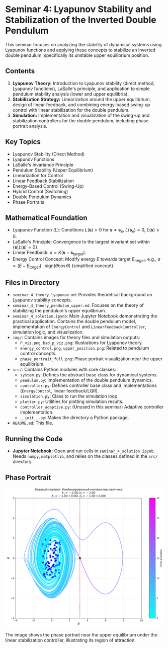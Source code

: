 # Seminar 4: Lyapunov Stability and Stabilization of the Inverted Double Pendulum

This seminar focuses on analyzing the stability of dynamical systems using Lyapunov functions and applying these concepts to stabilize an inverted double pendulum, specifically its unstable upper equilibrium position.

## Contents

1.  **Lyapunov Theory:** Introduction to Lyapunov stability (direct method, Lyapunov functions), LaSalle's principle, and application to simple pendulum stability analysis (lower and upper equilibria).
2.  **Stabilization Strategy:** Linearization around the upper equilibrium, design of linear feedback, and combining energy-based swing-up control with linear stabilization for the double pendulum.
3.  **Simulation:** Implementation and visualization of the swing-up and stabilization controllers for the double pendulum, including phase portrait analysis.

## Key Topics

*   Lyapunov Stability (Direct Method)
*   Lyapunov Functions
*   LaSalle's Invariance Principle
*   Pendulum Stability (Upper Equilibrium)
*   Linearization for Control
*   Linear Feedback Stabilization
*   Energy-Based Control (Swing-Up)
*   Hybrid Control (Switching)
*   Double Pendulum Dynamics
*   Phase Portraits

## Mathematical Foundation

*   Lyapunov Function ($L$): Conditions $L(\mathbf{s}) > 0$ for $\mathbf{s} \neq \mathbf{s}_e$, $L(\mathbf{s}_e) = 0$, $\dot{L}(\mathbf{s}) \le 0$.
*   LaSalle's Principle: Convergence to the largest invariant set within $\{ \mathbf{s} | \dot{L}(\mathbf{s}) = 0 \}$.
*   Linear Feedback: $a = K(\mathbf{s} - \mathbf{s}_{target})$.
*   Energy Control Concept: Modify energy $E$ towards target $E_{target}$, e.g., $a \propto (E - E_{target}) \cdot \text{sign}(\dot{\theta}\cos\theta)$ (simplified concept).

## Files in Directory

*   `seminar_4_theory_lyapunov.md`: Provides theoretical background on Lyapunov stability concepts.
*   `seminar_4_theory_pendulum_upper.md`: Focuses on the theory of stabilizing the pendulum's upper equilibrium.
*   `seminar_4_solution.ipynb`: Main Jupyter Notebook demonstrating the practical application. Contains the double pendulum model, implementation of `EnergyControl` and `LinearFeedbackController`, simulation logic, and visualization.
*   `img/`: Contains images for theory files and simulation outputs:
    *   `P_viz.png`, `bad_p_viz.png`: Illustrations for Lyapunov theory.
    *   `energy_control.png`, `upper_position.png`: Related to pendulum control concepts.
    *   `phase_portrait_full.png`: Phase portrait visualization near the upper equilibrium.
*   `src/`: Contains Python modules with core classes:
    *   `system.py`: Defines the abstract base class for dynamical systems.
    *   `pendulum.py`: Implementation of the double pendulum dynamics.
    *   `controller.py`: Defines controller base class and implementations (`EnergyControl`, linear feedback/LQR).
    *   `simulation.py`: Class to run the simulation loop.
    *   `plotter.py`: Utilities for plotting simulation results.
    *   `controller_adaptive.py`: (Unused in this seminar) Adaptive controller implementation.
    *   `__init__.py`: Makes the directory a Python package.
*   `README.md`: This file.

## Running the Code

*   **Jupyter Notebook:** Open and run cells in `seminar_4_solution.ipynb`. Needs `numpy`, `matplotlib`, and relies on the classes defined in the `src/` directory.

## Phase Portrait

![Phase Portrait](img/phase_portrait_full.png)

The image shows the phase portrait near the upper equilibrium under the linear stabilization controller, illustrating its region of attraction. 